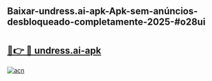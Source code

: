 ## Baixar-undress.ai-apk-Apk-sem-anúncios-desbloqueado-completamente-2025-#o28ui

# <h2><a href="https://ainizakaria.my?title=undress.ai-apk&ref=22M">🔗👉 🔴 undress.ai-apk</a></h2>

[![acn](https://github.com/user-attachments/assets/0f9c940e-d8b0-45ae-aac7-cd30a18b3e1c)](https://ainizakaria.my?title=undress.ai-apk&ref=22M)


